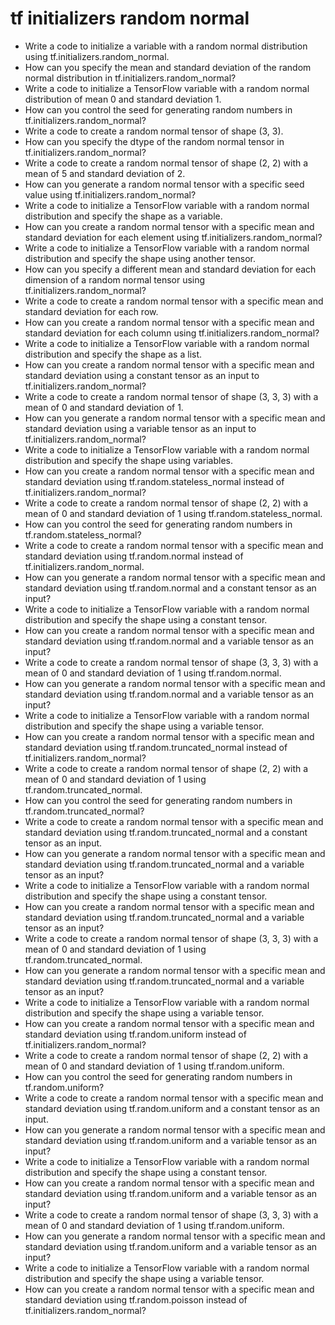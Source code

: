 # tf initializers random normal

- Write a code to initialize a variable with a random normal distribution using tf.initializers.random_normal.
- How can you specify the mean and standard deviation of the random normal distribution in tf.initializers.random_normal?
- Write a code to initialize a TensorFlow variable with a random normal distribution of mean 0 and standard deviation 1.
- How can you control the seed for generating random numbers in tf.initializers.random_normal?
- Write a code to create a random normal tensor of shape (3, 3).
- How can you specify the dtype of the random normal tensor in tf.initializers.random_normal?
- Write a code to create a random normal tensor of shape (2, 2) with a mean of 5 and standard deviation of 2.
- How can you generate a random normal tensor with a specific seed value using tf.initializers.random_normal?
- Write a code to initialize a TensorFlow variable with a random normal distribution and specify the shape as a variable.
- How can you create a random normal tensor with a specific mean and standard deviation for each element using tf.initializers.random_normal?
- Write a code to initialize a TensorFlow variable with a random normal distribution and specify the shape using another tensor.
- How can you specify a different mean and standard deviation for each dimension of a random normal tensor using tf.initializers.random_normal?
- Write a code to create a random normal tensor with a specific mean and standard deviation for each row.
- How can you create a random normal tensor with a specific mean and standard deviation for each column using tf.initializers.random_normal?
- Write a code to initialize a TensorFlow variable with a random normal distribution and specify the shape as a list.
- How can you create a random normal tensor with a specific mean and standard deviation using a constant tensor as an input to tf.initializers.random_normal?
- Write a code to create a random normal tensor of shape (3, 3, 3) with a mean of 0 and standard deviation of 1.
- How can you generate a random normal tensor with a specific mean and standard deviation using a variable tensor as an input to tf.initializers.random_normal?
- Write a code to initialize a TensorFlow variable with a random normal distribution and specify the shape using variables.
- How can you create a random normal tensor with a specific mean and standard deviation using tf.random.stateless_normal instead of tf.initializers.random_normal?
- Write a code to create a random normal tensor of shape (2, 2) with a mean of 0 and standard deviation of 1 using tf.random.stateless_normal.
- How can you control the seed for generating random numbers in tf.random.stateless_normal?
- Write a code to create a random normal tensor with a specific mean and standard deviation using tf.random.normal instead of tf.initializers.random_normal.
- How can you generate a random normal tensor with a specific mean and standard deviation using tf.random.normal and a constant tensor as an input?
- Write a code to initialize a TensorFlow variable with a random normal distribution and specify the shape using a constant tensor.
- How can you create a random normal tensor with a specific mean and standard deviation using tf.random.normal and a variable tensor as an input?
- Write a code to create a random normal tensor of shape (3, 3, 3) with a mean of 0 and standard deviation of 1 using tf.random.normal.
- How can you generate a random normal tensor with a specific mean and standard deviation using tf.random.normal and a variable tensor as an input?
- Write a code to initialize a TensorFlow variable with a random normal distribution and specify the shape using a variable tensor.
- How can you create a random normal tensor with a specific mean and standard deviation using tf.random.truncated_normal instead of tf.initializers.random_normal?
- Write a code to create a random normal tensor of shape (2, 2) with a mean of 0 and standard deviation of 1 using tf.random.truncated_normal.
- How can you control the seed for generating random numbers in tf.random.truncated_normal?
- Write a code to create a random normal tensor with a specific mean and standard deviation using tf.random.truncated_normal and a constant tensor as an input.
- How can you generate a random normal tensor with a specific mean and standard deviation using tf.random.truncated_normal and a variable tensor as an input?
- Write a code to initialize a TensorFlow variable with a random normal distribution and specify the shape using a constant tensor.
- How can you create a random normal tensor with a specific mean and standard deviation using tf.random.truncated_normal and a variable tensor as an input?
- Write a code to create a random normal tensor of shape (3, 3, 3) with a mean of 0 and standard deviation of 1 using tf.random.truncated_normal.
- How can you generate a random normal tensor with a specific mean and standard deviation using tf.random.truncated_normal and a variable tensor as an input?
- Write a code to initialize a TensorFlow variable with a random normal distribution and specify the shape using a variable tensor.
- How can you create a random normal tensor with a specific mean and standard deviation using tf.random.uniform instead of tf.initializers.random_normal?
- Write a code to create a random normal tensor of shape (2, 2) with a mean of 0 and standard deviation of 1 using tf.random.uniform.
- How can you control the seed for generating random numbers in tf.random.uniform?
- Write a code to create a random normal tensor with a specific mean and standard deviation using tf.random.uniform and a constant tensor as an input.
- How can you generate a random normal tensor with a specific mean and standard deviation using tf.random.uniform and a variable tensor as an input?
- Write a code to initialize a TensorFlow variable with a random normal distribution and specify the shape using a constant tensor.
- How can you create a random normal tensor with a specific mean and standard deviation using tf.random.uniform and a variable tensor as an input?
- Write a code to create a random normal tensor of shape (3, 3, 3) with a mean of 0 and standard deviation of 1 using tf.random.uniform.
- How can you generate a random normal tensor with a specific mean and standard deviation using tf.random.uniform and a variable tensor as an input?
- Write a code to initialize a TensorFlow variable with a random normal distribution and specify the shape using a variable tensor.
- How can you create a random normal tensor with a specific mean and standard deviation using tf.random.poisson instead of tf.initializers.random_normal?